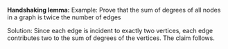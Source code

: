 **Handshaking lemma:**
Example: Prove that the sum of degrees of all nodes in a graph is twice the number of edges

Solution: Since each edge is incident to exactly two vertices, each edge contributes two to the sum of degrees of the vertices. The claim follows.

